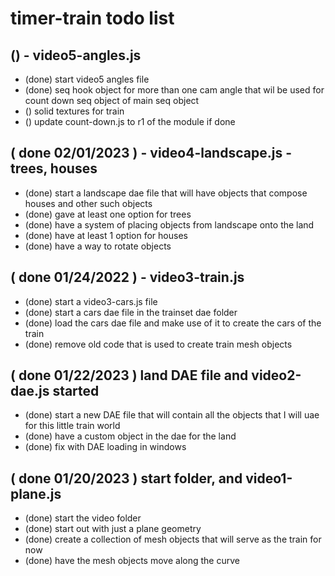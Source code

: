 # timer-train todo list


## () - video5-angles.js
* (done) start video5 angles file
* (done) seq hook object for more than one cam angle that wil be used for count down seq object of main seq object
* () solid textures for train
* () update count-down.js to r1 of the module if done


## ( done 02/01/2023 ) - video4-landscape.js - trees, houses
* (done) start a landscape dae file that will have objects that compose houses and other such objects
* (done) gave at least one option for trees
* (done) have a system of placing objects from landscape onto the land
* (done) have at least 1 option for houses
* (done) have a way to rotate objects

## ( done 01/24/2022 ) - video3-train.js
* (done) start a video3-cars.js file
* (done) start a cars dae file in the trainset dae folder
* (done) load the cars dae file and make use of it to create the cars of the train
* (done) remove old code that is used to create train mesh objects

## ( done 01/22/2023 ) land DAE file and video2-dae.js started
* (done) start a new DAE file that will contain all the objects that I will uae for this little train world
* (done) have a custom object in the dae for the land
* (done) fix with DAE loading in windows

## ( done 01/20/2023 ) start folder, and video1-plane.js
* (done) start the video folder
* (done) start out with just a plane geometry
* (done) create a collection of mesh objects that will serve as the train for now
* (done) have the mesh objects move along the curve
